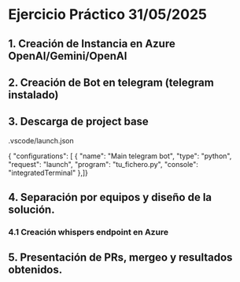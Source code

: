 # Ejercicio Práctico 31/05/2025

## 1. Creación de Instancia en Azure OpenAI/Gemini/OpenAI

## 2. Creación de Bot en telegram (telegram instalado)

## 3. Descarga de project base

.vscode/launch.json

{
"configurations": [
{
"name": "Main telegram bot",
"type": "python",
"request": "launch",
"program": "tu_fichero.py",
"console": "integratedTerminal"
},]}

## 4. Separación por equipos y diseño de la solución. 

### 4.1 Creación whispers endpoint en Azure

## 5. Presentación de PRs, mergeo y resultados obtenidos. 